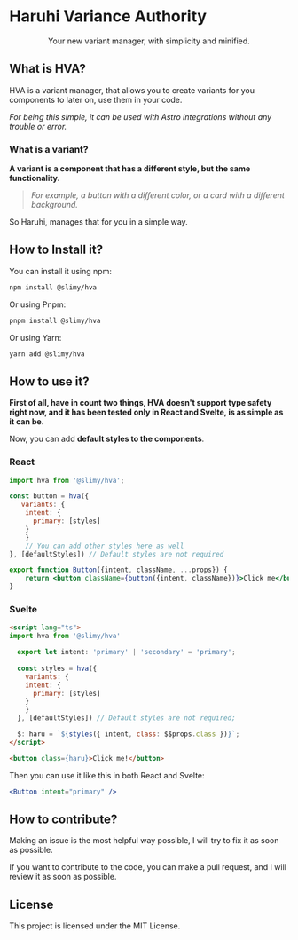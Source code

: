 # Haruhi Variance Authority
<center>Your new variant manager, with simplicity and minified.</center>

## What is HVA?
HVA is a variant manager, that allows you to create variants for you components to later on, use them in your code.

_For being this simple, it can be used with Astro integrations without any trouble or error._

### What is a variant?
**A variant is a component that has a different style, but the same functionality.**

> _For example, a button with a different color, or a card with a different background._

So Haruhi, manages that for you in a simple way.

## How to Install it?
You can install it using npm:
```bash
npm install @slimy/hva
```
Or using Pnpm:
```bash
pnpm install @slimy/hva
```
Or using Yarn:
```bash
yarn add @slimy/hva
```

## How to use it?

**First of all, have in count two things, HVA doesn't support type safety right now, and it has been tested only in React and Svelte, is as simple as it can be.**

Now, you can add **default styles to the components**.

### React
```jsx
import hva from '@slimy/hva';

const button = hva({
   variants: {
    intent: {
      primary: [styles]
    }
    } 
    // You can add other styles here as well
}, [defaultStyles]) // Default styles are not required

export function Button({intent, className, ...props}) {
    return <button className={button({intent, className})}>Click me</button>
}
```

### Svelte
```html
<script lang="ts">
import hva from '@slimy/hva'

  export let intent: 'primary' | 'secondary' = 'primary';
  
  const styles = hva({
    variants: {
    intent: {
      primary: [styles]
    }
    }  
  }, [defaultStyles]) // Default styles are not required;

  $: haru = `${styles({ intent, class: $$props.class })}`;
</script>

<button class={haru}>Click me!</button>
```

Then you can use it like this in both React and Svelte:
```jsx
<Button intent="primary" />
```

## How to contribute?
Making an issue is the most helpful way possible, I will try to fix it as soon as possible.

If you want to contribute to the code, you can make a pull request, and I will review it as soon as possible.

## License
This project is licensed under the MIT License.

